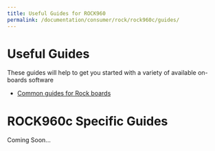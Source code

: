 ```yaml
---
title: Useful Guides for ROCK960
permalink: /documentation/consumer/rock/rock960c/guides/
---
```


# Useful Guides

These guides will help to get you started with a variety of available on-boards software

- [Common guides for Rock boards](../../guides)

# ROCK960c Specific Guides

Coming Soon...
